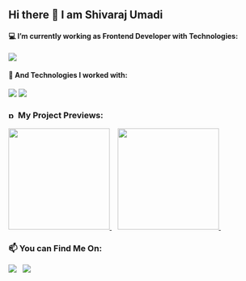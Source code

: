 ## Hi there 👋 I am Shivaraj Umadi

#### 💻 I’m currently working as Frontend Developer with Technologies:
<img src="https://skillicons.dev/icons?i=react,nextjs,html,css,js,redux,bootstrap">

#### 💼 And Technologies I worked with:
<img src="https://skillicons.dev/icons?i=git,vim,nodejs,github,npm">
<img src="https://skillicons.dev/icons?i=flask,postgres,prisma,postman,docker,kubernetes">

### <img width="15" height="15" src="https://img.icons8.com/fluency/15/project-management--v1.png" alt="project-management--v1"/> My Project Previews:
<a href='https://github.com/shivau1208/Todo' alt='' >
  <img src='https://github.com/shivau1208/S-ToDo/assets/102743170/ce078b10-8294-475e-8f71-97bbeffdf80d' width='200' />
</a>&nbsp;&nbsp;
<a href='https://github.com/shivau1208/buymebeer' alt='' >
  <img src='https://github.com/shivau1208/shivau1208/assets/102743170/29486251-d92b-407e-bbca-f17821240c3f' width='200' />
</a>&nbsp;&nbsp;


### 📫 You can Find Me On: 
<a href='https://www.linkedin.com/in/shivarajumadi/'><img src="https://skillicons.dev/icons?i=linkedin"></a>&nbsp;&nbsp;
<a href="mailto:shivumumadi@gmail.com" target="_blank" title="shivaraj Umadi" rel="noreferrer"><img src="https://skillicons.dev/icons?i=gmail"></a>
